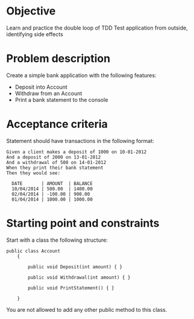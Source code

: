 ﻿
# Objective
Learn and practice the double loop of TDD Test application from outside, identifying side effects


# Problem description
Create a simple bank application with the following features:

- Deposit into Account
- Withdraw from an Account
- Print a bank statement to the console



# Acceptance criteria
Statement should have transactions in the following format:
```
Given a client makes a deposit of 1000 on 10-01-2012
And a deposit of 2000 on 13-01-2012
And a withdrawal of 500 on 14-01-2012
When they print their bank statement
Then they would see:

  DATE       | AMOUNT  | BALANCE
  10/04/2014 | 500.00  | 1400.00
  02/04/2014 | -100.00 | 900.00
  01/04/2014 | 1000.00 | 1000.00
```

# Starting point and constraints
Start with a class the following structure:
```
public class Account
    {

        public void Deposit(int amount) { }

        public void Withdrawal(int amount) { }

        public void PrintStatement() { }

    }
```
You are not allowed to add any other public method to this class.